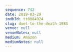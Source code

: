 ```yaml
---
sequence: 742
date: 2019-03-29
imdbId: tt0084924
slug: duel-to-the-death-1983
venue: null
venueNotes: null
medium: Amazon
mediumNotes: null
---
```

